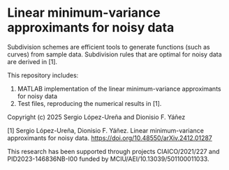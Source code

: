 # Linear minimum-variance approximants for noisy data

Subdivision schemes are efficient tools to generate functions (such as curves) from sample data. Subdivision rules that are optimal for noisy data are derived in [1].

This repository includes:
1. MATLAB implementation of the linear minimum-variance approximants for noisy data
2. Test files, reproducing the numerical results in [1].

Copyright (c) 2025 Sergio López-Ureña and Dionisio F. Yáñez

[1] Sergio López-Ureña, Dionisio F. Yáñez. Linear minimum-variance approximants for noisy data. https://doi.org/10.48550/arXiv.2412.01287

This research has been supported through projects CIAICO/2021/227 and PID2023-146836NB-I00 funded by MCIU/AEI/10.13039/501100011033.
